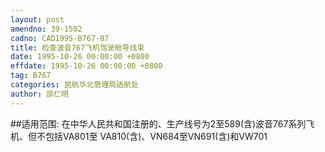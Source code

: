 ```yaml
---
layout: post
amendno: 39-1502
cadno: CAD1995-B767-07
title: 检查波音767飞机驾驶舱导线束
date: 1995-10-26 00:00:00 +0800
effdate: 1995-10-26 00:00:00 +0800
tag: B767
categories: 民航华北管理局适航处
author: 邵仁明
---
```


##适用范围:
在中华人民共和国注册的、生产线号为2至589(含)波音767系列飞机、但不包括VA801至 VA810(含)、VN684至VN691(含)和VW701

